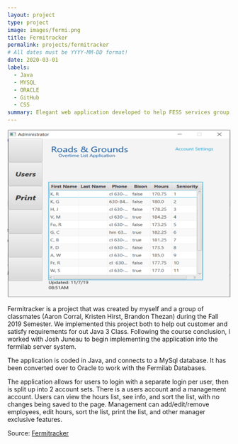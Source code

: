 ```yaml
---
layout: project
type: project
image: images/fermi.png
title: Fermitracker
permalink: projects/fermitracker
# All dates must be YYYY-MM-DD format!
date: 2020-03-01
labels:
  - Java
  - MYSQL
  - ORACLE
  - GitHub
  - CSS
summary: Elegant web application developed to help FESS services group track overtime hours throughout the year
---
```


<img class="ui medium right floated rounded image" src="../images/fermi-home-page.png">

Fermitracker is a project that was created by myself and a group of classmates (Aaron Corral, Kristen Hirst, Brandon Thezan) during the Fall 2019 Semester. We implemented this project both to help out customer and satisfy requirements for out Java 3 Class. Following the course conclusion, I worked with Josh Juneau to begin implementing the application into the fermilab server system. 

The application is coded in Java, and connects to a MySql database. It has been converted over to Oracle to work with the Fermilab Databases. 

The application allows for users to login with a separate login per user, then is split up into 2 account sets. There is a users account and a management account. Users can view the hours list, see info, and sort the list, with no changes being saved to the page. Management can add/edit/remove employees, edit hours, sort the list, print the list, and other manager exclusive features.
 
Source: <a href="https://github.com/Joe-Konen/Grounds-Overtime-List-Application"><i class="large github icon"></i>Fermitracker</a>
